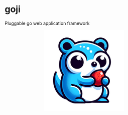# goji

Pluggable go web application framework

<div align="center">
  <img src="./logo.png" width="256px" />
</div>
